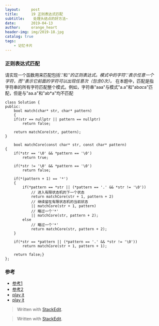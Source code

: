 ```yaml
---
layout:     post
title:      19 正则表达式匹配
subtitle:    处理头结点的好方法~
date:       2019-04-13
author:     orange_heart
header-img: img/2019-18.jpg
catalog: true
tags:
    - 记忆卡片
---
```


### 正则表达式匹配

请实现一个函数用来匹配包括'.'和'*'*的正则表达式*。*模式中的字符'.'表示任意一个字符，而'*'*表示它前面的字符可以出现任意次（包含0次）*。* 在本题中，匹配是指字符串的所有字符匹配整个模式。例如，字符串"aaa"与模式"a.a"和"ab*ac*a"匹配，但是与"aa.a"和"ab*a"均不匹配

```objc
class Solution {
public:
    bool match(char* str, char* pattern)
    {
    if(str == nullptr || pattern == nullptr)
        return false;

    return matchCore(str, pattern);
}

    bool matchCore(const char* str, const char* pattern)
{
    if(*str == '\0' && *pattern == '\0')
        return true;

    if(*str != '\0' && *pattern == '\0')
        return false;

    if(*(pattern + 1) == '*')
    {
        if(*pattern == *str || (*pattern == '.' && *str != '\0'))
            // 进入有限状态机的下一个状态
            return matchCore(str + 1, pattern + 2)
            // 继续留在有限状态机的当前状态 
            || matchCore(str + 1, pattern)
            // 略过一个'*' 
            || matchCore(str, pattern + 2);
        else
            // 略过一个'*'
            return matchCore(str, pattern + 2);
    }

    if(*str == *pattern || (*pattern == '.' && *str != '\0'))
        return matchCore(str + 1, pattern + 1);

    return false;}
};
```
### 参考

- [参考1](https://github.com/zhedahht/CodingInterviewChinese2)
- [参考2](https://github.com/gatieme/CodingInterviews)
- [play it](https://www.nowcoder.com/practice/45327ae22b7b413ea21df13ee7d6429c?tpId=13&tqId=11205&rp=2&ru=/ta/coding-interviews&qru=/ta/coding-interviews/question-ranking)
- [play it](https://leetcode.com/problems/regular-expression-matching/)


> Written with [StackEdit](https://stackedit.io/).

> Written with [StackEdit](https://stackedit.io/).
<!--stackedit_data:
eyJoaXN0b3J5IjpbLTkyNDY0MTY1N119
-->